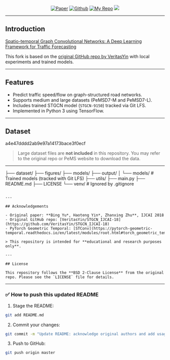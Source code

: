 <p align="center">
    <a href="https://www.ijcai.org/proceedings/2018/0505.pdf"><img src="https://img.shields.io/badge/-Paper-grey?logo=read%20the%20docs&logoColor=green" alt="Paper"></a>
    <a href="https://github.com/VeritasYin/STGCN_IJCAI-18"><img src="https://img.shields.io/badge/-Original%20Repo-grey?logo=github" alt="Github"></a>
    <a href="https://github.com/suryakirank1/traffic-flow-prediction-using-STGCN"><img src="https://img.shields.io/badge/-My%20Fork-blue" alt="My Repo"></a>
    <a href="https://github.com/VeritasYin/STGCN_IJCAI-18/blob/master/LICENSE"><img src="https://img.shields.io/badge/License-BSD%202--Clause-red.svg"></a>
</p>

---

## Introduction

[Spatio-temporal Graph Convolutional Networks: A Deep Learning Framework for Traffic Forecasting](https://www.ijcai.org/proceedings/2018/0505.pdf)

This fork is based on the [original GitHub repo by VeritasYin](https://github.com/VeritasYin/STGCN_IJCAI-18) with local experiments and trained models.

---

## Features

- Predict traffic speed/flow on graph-structured road networks.
- Supports medium and large datasets (PeMSD7-M and PeMSD7-L).
- Includes trained STGCN model (`STGCN-9150`) tracked via Git LFS.
- Implemented in Python 3 using TensorFlow.

---

## Dataset

a4e47dddd2ab9e97a14173bace3f0ecf

> Large dataset files are **not included** in this repository. You may refer to the original repo or PeMS website to download the data.

---

├── dataset/
├── figures/
├── models/
├── output/
│ └── models/ # Trained models (tracked with Git LFS)
├── utils/
├── main.py
├── README.md
├── LICENSE
└── venv/ # Ignored by .gitignore

```

---

## Acknowledgements

- Original paper: **Bing Yu*, Haoteng Yin*, Zhanxing Zhu**, IJCAI 2018
- Original GitHub repo: [VeritasYin/STGCN_IJCAI-18](https://github.com/VeritasYin/STGCN_IJCAI-18)
- PyTorch Geometric Temporal: [STConv](https://pytorch-geometric-temporal.readthedocs.io/en/latest/modules/root.html#torch_geometric_temporal.nn.attention.stgcn.STConv)

> This repository is intended for **educational and research purposes only**.

---

## License

This repository follows the **BSD 2-Clause License** from the original repo. Please see the `LICENSE` file for details.

```

---

### ✅ How to push this updated README

1. Stage the README:

```bash
git add README.md
```

2. Commit your changes:

```bash
git commit -m "Update README: acknowledge original authors and add usage info"
```

3. Push to GitHub:

```bash
git push origin master
```

